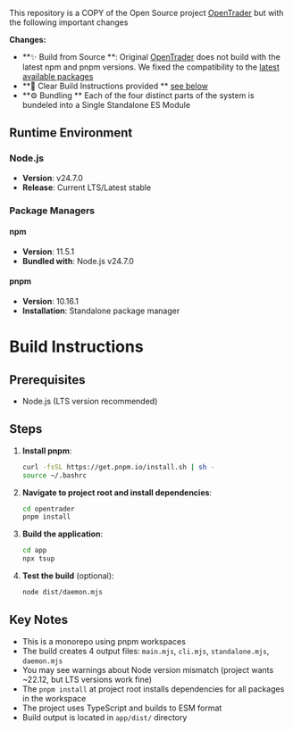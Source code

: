 This repository is a COPY of the Open Source project [OpenTrader](https://github.com/bludnic/opentrader) but with the following important changes

**Changes:**

- **✨ Build from Source **: Original [OpenTrader](https://github.com/bludnic/opentrader) does not build with the latest npm and pnpm versions. We fixed the compatibility to the [latest available packages](#runtime-environment)
- **📝 Clear Build Instructions provided ** [see below](#build-instructions)
- **⚙️ Bundling ** Each of the four distinct parts of the system is bundeled into a Single Standalone ES Module

## Runtime Environment

### Node.js
- **Version**: v24.7.0
- **Release**: Current LTS/Latest stable

### Package Managers

#### npm
- **Version**: 11.5.1
- **Bundled with**: Node.js v24.7.0

#### pnpm
- **Version**: 10.16.1
- **Installation**: Standalone package manager


# Build Instructions

## Prerequisites
- Node.js (LTS version recommended)

## Steps

1. **Install pnpm**:
   ```bash
   curl -fsSL https://get.pnpm.io/install.sh | sh -
   source ~/.bashrc
   ```

2. **Navigate to project root and install dependencies**:
   ```bash
   cd opentrader
   pnpm install
   ```

3. **Build the application**:
   ```bash
   cd app
   npx tsup
   ```

4. **Test the build** (optional):
   ```bash
   node dist/daemon.mjs
   ```

## Key Notes

- This is a monorepo using pnpm workspaces
- The build creates 4 output files: `main.mjs`, `cli.mjs`, `standalone.mjs`, `daemon.mjs`
- You may see warnings about Node version mismatch (project wants ~22.12, but LTS versions work fine)
- The `pnpm install` at project root installs dependencies for all packages in the workspace
- The project uses TypeScript and builds to ESM format
- Build output is located in `app/dist/` directory